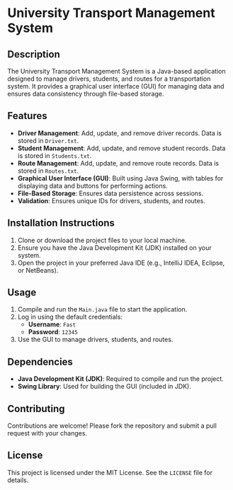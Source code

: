 # University Transport Management System

## Description
The University Transport Management System is a Java-based application designed to manage drivers, students, and routes for a transportation system. It provides a graphical user interface (GUI) for managing data and ensures data consistency through file-based storage.

## Features
- **Driver Management**: Add, update, and remove driver records. Data is stored in `Driver.txt`.
- **Student Management**: Add, update, and remove student records. Data is stored in `Students.txt`.
- **Route Management**: Add, update, and remove route records. Data is stored in `Routes.txt`.
- **Graphical User Interface (GUI)**: Built using Java Swing, with tables for displaying data and buttons for performing actions.
- **File-Based Storage**: Ensures data persistence across sessions.
- **Validation**: Ensures unique IDs for drivers, students, and routes.

## Installation Instructions
1. Clone or download the project files to your local machine.
2. Ensure you have the Java Development Kit (JDK) installed on your system.
3. Open the project in your preferred Java IDE (e.g., IntelliJ IDEA, Eclipse, or NetBeans).

## Usage
1. Compile and run the `Main.java` file to start the application.
2. Log in using the default credentials:
   - **Username**: `Fast`
   - **Password**: `12345`
3. Use the GUI to manage drivers, students, and routes.

## Dependencies
- **Java Development Kit (JDK)**: Required to compile and run the project.
- **Swing Library**: Used for building the GUI (included in JDK).

## Contributing
Contributions are welcome! Please fork the repository and submit a pull request with your changes.

## License
This project is licensed under the MIT License. See the `LICENSE` file for details.
